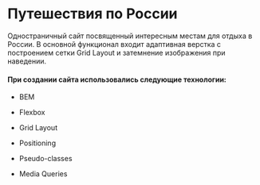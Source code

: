 # Путешествия по России

Одностраничный сайт посвященный интересным местам для отдыха в России. В основной функционал входит адаптивная верстка с построением сетки Grid Layout и затемнение изображения при наведении.


#### При создании сайта использовались следующие технологии:

* BEM

* Flexbox

* Grid Layout

* Positioning

* Pseudo-classes

* Media Queries
